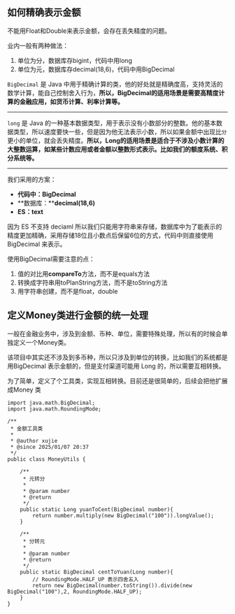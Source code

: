 ## 如何精确表示金额
不能用Float和Double来表示金额，会存在丢失精度的问题。

业内一般有两种做法：

1. 单位为分，数据库存bigint，代码中用long
2. 单位为元，数据库存decimal(18,6)，代码中用BigDecimal



`BigDecimal` 是 Java 中用于精确计算的类，他的好处就是精确度高，支持灵活的数学计算，能自己控制舍入行为，**所以，BigDecimal的适用场景是需要高精度计算的金融应用，如货币计算、利率计算等。**

****

`long` 是 Java 的一种基本数据类型，用于表示没有小数部分的整数。他的基本数据类型，所以速度要快一些，但是因为他无法表示小数，所以如果金额中出现比`分`更小的单位，就会丢失精度。**所以，Long的适用场景是适合于不涉及小数计算的大整数运算，如某些计数应用或者金额以整数形式表示。比如我们的额度系统、积分系统等。**

****

我们采用的方案：

+ **代码中：BigDecimal**
+ **数据库：****decimal(18,6)**
+ **ES：text**



因为 ES 不支持 deciaml 所以我们只能用字符串来存储，数据库中为了能表示的精度更加精确，采用存储18位且小数点后保留6位的方式，代码中则直接使用 BigDecimal 来表示。



使用BigDecimal需要注意的点：

1. 值的对比用**compareTo**方法，而不是equals方法
2. 转换成字符串用toPlanString方法，而不是toString方法
3. 用字符串创建，而不是float，double

## 定义Money类进行金额的统一处理
一般在金融业务中，涉及到金额、币种、单位，需要特殊处理，所以有的时候会单独定义一个Money类。



该项目中其实还不涉及到多币种，所以只涉及到单位的转换，比如我们的系统都是用BigDecimal 表示金额的，但是支付渠道可能用 Long 的，所以需要互相转换。



为了简单，定义了个工具类，实现互相转换。目前还是很简单的，后续会把他扩展成Money 类

```plain
import java.math.BigDecimal;
import java.math.RoundingMode;

/**
 * 金额工具类
 *
 * @author xujie
 * @since 2025/01/07 20:37
 */
public class MoneyUtils {

    /**
     * 元转分
     *
     * @param number
     * @return
     */
    public static Long yuanToCent(BigDecimal number){
        return number.multiply(new BigDecimal("100")).longValue();
    }

    /**
     * 分转元
     *
     * @param number
     * @return
     */
    public static BigDecimal centToYuan(Long number){
        // RoundingMode.HALF_UP 表示四舍五入
        return new BigDecimal(number.toString()).divide(new BigDecimal("100"),2, RoundingMode.HALF_UP);
    }
}
```

